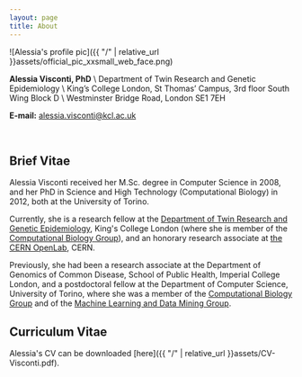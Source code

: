 ```yaml
---
layout: page
title: About
---
```


![Alessia's profile pic]({{ "/" | relative_url }}assets/official_pic_xxsmall_web_face.png)

**Alessia Visconti, PhD** \\
Department of Twin Research and Genetic Epidemiology \\
King’s College London, St Thomas’ Campus, 3rd floor South Wing Block D \\
Westminster Bridge Road, London SE1 7EH 

**E-mail:** [alessia.visconti@kcl.ac.uk](mailto:alessia.visconti@kcl.ac.uk)

<br> 

## Brief Vitae

Alessia Visconti received her M.Sc. degree in Computer Science in 2008, and her PhD in Science and High Technology (Computational Biology) in 2012, both at the University of Torino.

Currently, she is a research fellow at the [Department of Twin Research and Genetic Epidemiology](http://www.twinsuk.ac.uk/), King's College London (where she is member of the [Computational Biology Group](http://www.twinsuk.ac.uk/projectcategories/compbio/)), and an honorary research associate at [the CERN OpenLab](http://openlab.cern/), CERN. 

Previously, she had been a research associate at the Department of Genomics of Common Disease, School of Public Health, Imperial College London, and a postdoctoral fellow at the Department of Computer Science, University of Torino, where she was a member of the [Computational Biology Group](http://compbio.di.unito.it) and of the [Machine Learning and Data Mining Group](http://mldm.di.unito.it).

## Curriculum Vitae

Alessia's CV can be downloaded [here]({{ "/" | relative_url }}assets/CV-Visconti.pdf).
